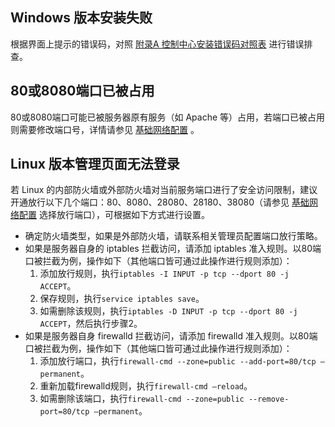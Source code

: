 ## Windows 版本安装失败
根据界面上提示的错误码，对照 [附录A 控制中心安装错误码对照表](#附录A-控制中心安装错误码对照表) 进行错误排查。

## 80或8080端口已被占用
80或8080端口可能已被服务器原有服务（如 Apache 等）占用，若端口已被占用则需要修改端口号，详情请参见  [基础网络配置](https://cloud.tencent.com/document/product/1009/39926) 。

## Linux 版本管理页面无法登录
若 Linux 的内部防火墙或外部防火墙对当前服务端口进行了安全访问限制，建议开通放行以下几个端口：80、8080、28080、28180、38080（请参见 [基础网络配置](https://cloud.tencent.com/document/product/1009/39926) 选择放行端口），可根据如下方式进行设置。
- 确定防火墙类型，如果是外部防火墙，请联系相关管理员配置端口放行策略。
- 如果是服务器自身的 iptables 拦截访问，请添加 iptables 准入规则。以80端口被拦截为例，操作如下（其他端口皆可通过此操作进行规则添加）：
	1. 添加放行规则，执行`iptables -I INPUT -p tcp --dport 80 -j ACCEPT`。
	2. 保存规则，执行`service iptables save`。
	3. 如需删除该规则，执行`iptables -D INPUT -p tcp --dport 80 -j ACCEPT`，然后执行步骤2。
- 如果是服务器自身 firewalld 拦截访问，请添加 firewalld 准入规则。以80端口被拦截为例，操作如下（其他端口皆可通过此操作进行规则添加）：
	1. 添加放行端口，执行`firewall-cmd --zone=public --add-port=80/tcp –permanent`。
	2. 重新加载firewalld规则，执行`firewall-cmd –reload`。
	3. 如需删除该端口，执行`firewall-cmd --zone=public --remove-port=80/tcp –permanent`。
